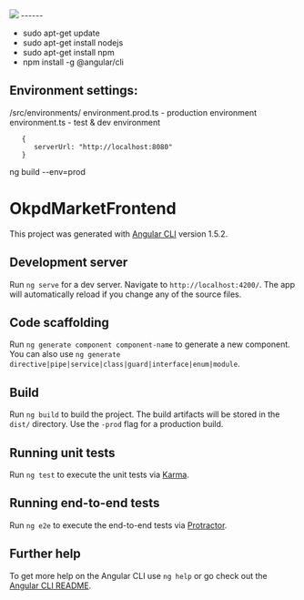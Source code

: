 <img src="https://codebuild.us-east-1.amazonaws.com/badges?uuid=eyJlbmNyeXB0ZWREYXRhIjoiVHN1Y1FjTEppdGNYSnRDWTJIMVk5SEJGU2pvWnlXRHJuVDdsMkl4V29jRWJUU0xhMHZPSVliL0pMQmJVNUdLV1YraXVzbXE4OHhYWUJtZEdPWlhLYzFFPSIsIml2UGFyYW1ldGVyU3BlYyI6Im9STVZSWjBJbzdkOFY1ajUiLCJtYXRlcmlhbFNldFNlcmlhbCI6MX0%3D&branch=develop"/>
------

- sudo apt-get update
- sudo apt-get install nodejs
- sudo apt-get install npm
- npm install -g @angular/cli



## Environment settings:
/src/environments/
      environment.prod.ts - production environment
      environment.ts      - test & dev environment
      
```   
   {
      serverUrl: "http://localhost:8080" 
   }
```      

ng build --env=prod


# OkpdMarketFrontend

This project was generated with [Angular CLI](https://github.com/angular/angular-cli) version 1.5.2.

## Development server

Run `ng serve` for a dev server. Navigate to `http://localhost:4200/`. The app will automatically reload if you change any of the source files.

## Code scaffolding

Run `ng generate component component-name` to generate a new component. You can also use `ng generate directive|pipe|service|class|guard|interface|enum|module`.

## Build

Run `ng build` to build the project. The build artifacts will be stored in the `dist/` directory. Use the `-prod` flag for a production build.

## Running unit tests

Run `ng test` to execute the unit tests via [Karma](https://karma-runner.github.io).

## Running end-to-end tests

Run `ng e2e` to execute the end-to-end tests via [Protractor](http://www.protractortest.org/).

## Further help

To get more help on the Angular CLI use `ng help` or go check out the [Angular CLI README](https://github.com/angular/angular-cli/blob/master/README.md).
